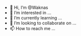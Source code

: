 - 👋 Hi, I’m @Waknas
- 👀 I’m interested in ...
- 🌱 I’m currently learning ...
- 💞️ I’m looking to collaborate on ...
- 📫 How to reach me ...

<!---
Waknas/Waknas is a ✨ special ✨ repository because its `README.md` (this file) appears on your GitHub profile.
You can click the Preview link to take a look at your changes.
--->
